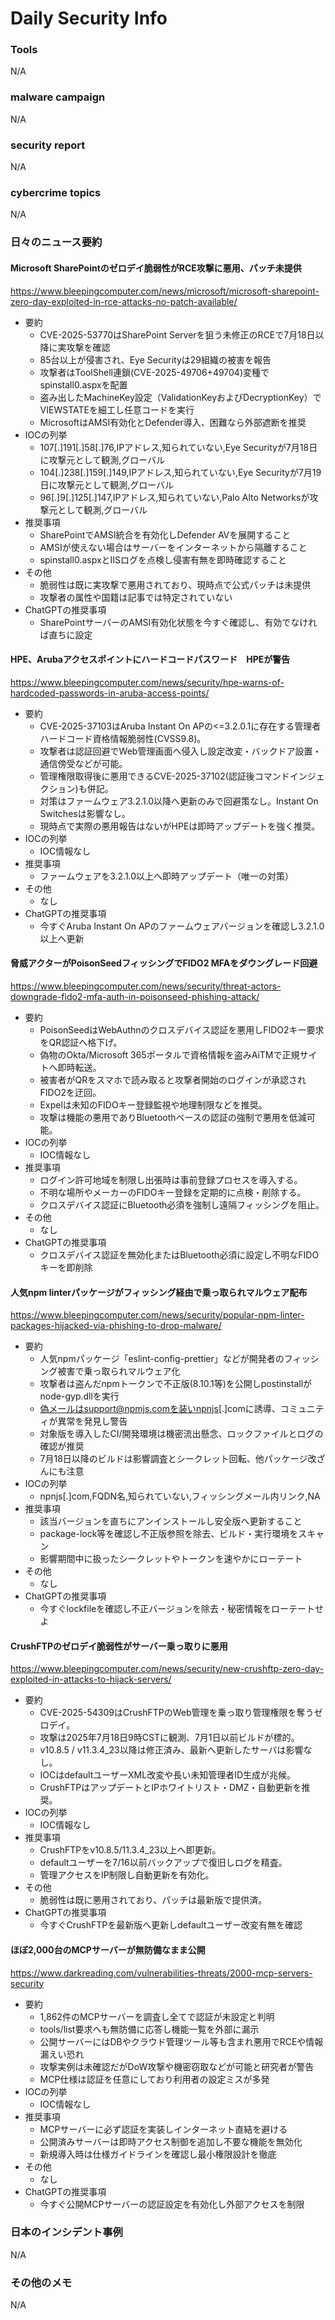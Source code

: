 # Daily Security Info

### Tools
N/A

### malware campaign
N/A

### security report
N/A

### cybercrime topics
N/A

### 日々のニュース要約

#### Microsoft SharePointのゼロデイ脆弱性がRCE攻撃に悪用、パッチ未提供
https://www.bleepingcomputer.com/news/microsoft/microsoft-sharepoint-zero-day-exploited-in-rce-attacks-no-patch-available/

- 要約
    - CVE-2025-53770はSharePoint Serverを狙う未修正のRCEで7月18日以降に実攻撃を確認
    - 85台以上が侵害され、Eye Securityは29組織の被害を報告
    - 攻撃者はToolShell連鎖(CVE-2025-49706+49704)変種でspinstall0.aspxを配置
    - 盗み出したMachineKey設定（ValidationKeyおよびDecryptionKey）でVIEWSTATEを細工し任意コードを実行
    - MicrosoftはAMSI有効化とDefender導入、困難なら外部遮断を推奨
- IOCの列挙
    - 107[.]191[.]58[.]76,IPアドレス,知られていない,Eye Securityが7月18日に攻撃元として観測,グローバル
    - 104[.]238[.]159[.]149,IPアドレス,知られていない,Eye Securityが7月19日に攻撃元として観測,グローバル
    - 96[.]9[.]125[.]147,IPアドレス,知られていない,Palo Alto Networksが攻撃元として観測,グローバル
- 推奨事項
    - SharePointでAMSI統合を有効化しDefender AVを展開すること
    - AMSIが使えない場合はサーバーをインターネットから隔離すること
    - spinstall0.aspxとIISログを点検し侵害有無を即時確認すること
- その他
    - 脆弱性は既に実攻撃で悪用されており、現時点で公式パッチは未提供
    - 攻撃者の属性や国籍は記事では特定されていない
- ChatGPTの推奨事項
    - SharePointサーバーのAMSI有効化状態を今すぐ確認し、有効でなければ直ちに設定

#### HPE、Arubaアクセスポイントにハードコードパスワード　HPEが警告
https://www.bleepingcomputer.com/news/security/hpe-warns-of-hardcoded-passwords-in-aruba-access-points/

- 要約
    - CVE-2025-37103はAruba Instant On APの<=3.2.0.1に存在する管理者ハードコード資格情報脆弱性(CVSS9.8)。
    - 攻撃者は認証回避でWeb管理画面へ侵入し設定改変・バックドア設置・通信傍受などが可能。
    - 管理権限取得後に悪用できるCVE-2025-37102(認証後コマンドインジェクション)も併記。
    - 対策はファームウェア3.2.1.0以降へ更新のみで回避策なし。Instant On Switchesは影響なし。
    - 現時点で実際の悪用報告はないがHPEは即時アップデートを強く推奨。
- IOCの列挙
    - IOC情報なし
- 推奨事項
    - ファームウェアを3.2.1.0以上へ即時アップデート（唯一の対策）
- その他
    - なし
- ChatGPTの推奨事項
    - 今すぐAruba Instant On APのファームウェアバージョンを確認し3.2.1.0以上へ更新

#### 脅威アクターがPoisonSeedフィッシングでFIDO2 MFAをダウングレード回避
https://www.bleepingcomputer.com/news/security/threat-actors-downgrade-fido2-mfa-auth-in-poisonseed-phishing-attack/

- 要約
    - PoisonSeedはWebAuthnのクロスデバイス認証を悪用しFIDO2キー要求をQR認証へ格下げ。
    - 偽物のOkta/Microsoft 365ポータルで資格情報を盗みAiTMで正規サイトへ即時転送。
    - 被害者がQRをスマホで読み取ると攻撃者開始のログインが承認されFIDO2を迂回。
    - Expelは未知のFIDOキー登録監視や地理制限などを推奨。
    - 攻撃は機能の悪用でありBluetoothベースの認証の強制で悪用を低減可能。
- IOCの列挙
    - IOC情報なし
- 推奨事項
    - ログイン許可地域を制限し出張時は事前登録プロセスを導入する。
    - 不明な場所やメーカーのFIDOキー登録を定期的に点検・削除する。
    - クロスデバイス認証にBluetooth必須を強制し遠隔フィッシングを阻止。
- その他
    - なし
- ChatGPTの推奨事項
    - クロスデバイス認証を無効化またはBluetooth必須に設定し不明なFIDOキーを即削除

#### 人気npm linterパッケージがフィッシング経由で乗っ取られマルウェア配布
https://www.bleepingcomputer.com/news/security/popular-npm-linter-packages-hijacked-via-phishing-to-drop-malware/

- 要約
    - 人気npmパッケージ「eslint-config-prettier」などが開発者のフィッシング被害で乗っ取られマルウェア化
    - 攻撃者は盗んだnpmトークンで不正版(8.10.1等)を公開しpostinstallがnode-gyp.dllを実行
    - 偽メールはsupport@npmjs.comを装いnpnjs[.]comに誘導、コミュニティが異常を発見し警告
    - 対象版を導入したCI/開発環境は機密流出懸念、ロックファイルとログの確認が推奨
    - 7月18日以降のビルドは影響調査とシークレット回転、他パッケージ改ざんにも注意
- IOCの列挙
    - npnjs[.]com,FQDN名,知られていない,フィッシングメール内リンク,NA
- 推奨事項
    - 該当バージョンを直ちにアンインストールし安全版へ更新すること
    - package-lock等を確認し不正版参照を除去、ビルド・実行環境をスキャン
    - 影響期間中に扱ったシークレットやトークンを速やかにローテート
- その他
    - なし
- ChatGPTの推奨事項
    - 今すぐlockfileを確認し不正バージョンを除去・秘密情報をローテートせよ

#### CrushFTPのゼロデイ脆弱性がサーバー乗っ取りに悪用
https://www.bleepingcomputer.com/news/security/new-crushftp-zero-day-exploited-in-attacks-to-hijack-servers/

- 要約
    - CVE-2025-54309はCrushFTPのWeb管理を乗っ取り管理権限を奪うゼロデイ。
    - 攻撃は2025年7月18日9時CSTに観測、7月1日以前ビルドが標的。
    - v10.8.5 / v11.3.4_23以降は修正済み、最新へ更新したサーバは影響なし。
    - IOCはdefaultユーザーXML改変や長い未知管理者ID生成が兆候。
    - CrushFTPはアップデートとIPホワイトリスト・DMZ・自動更新を推奨。
- IOCの列挙
    - IOC情報なし
- 推奨事項
    - CrushFTPをv10.8.5/11.3.4_23以上へ即更新。
    - defaultユーザーを7/16以前バックアップで復旧しログを精査。
    - 管理アクセスをIP制限し自動更新を有効化。
- その他
    - 脆弱性は既に悪用されており、パッチは最新版で提供済。
- ChatGPTの推奨事項
    - 今すぐCrushFTPを最新版へ更新しdefaultユーザー改変有無を確認

#### ほぼ2,000台のMCPサーバーが無防備なまま公開
https://www.darkreading.com/vulnerabilities-threats/2000-mcp-servers-security

- 要約
    - 1,862件のMCPサーバーを調査し全てで認証が未設定と判明
    - tools/list要求へも無防備に応答し機能一覧を外部に漏示
    - 公開サーバーにはDBやクラウド管理ツール等も含まれ悪用でRCEや情報漏えい恐れ
    - 攻撃実例は未確認だがDoW攻撃や機密窃取などが可能と研究者が警告
    - MCP仕様は認証を任意にしており利用者の設定ミスが多発
- IOCの列挙
    - IOC情報なし
- 推奨事項
    - MCPサーバーに必ず認証を実装しインターネット直結を避ける
    - 公開済みサーバーは即時アクセス制御を追加し不要な機能を無効化
    - 新規導入時は仕様ガイドラインを確認し最小権限設計を徹底
- その他
    - なし
- ChatGPTの推奨事項
    - 今すぐ公開MCPサーバーの認証設定を有効化し外部アクセスを制限

### 日本のインシデント事例
N/A

### その他のメモ
N/A